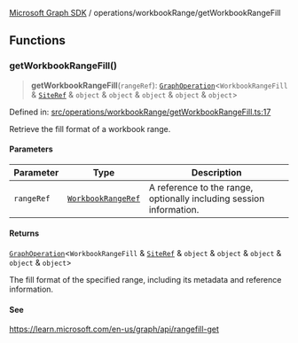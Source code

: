 [Microsoft Graph SDK](../../README.md) / operations/workbookRange/getWorkbookRangeFill

## Functions

### getWorkbookRangeFill()

> **getWorkbookRangeFill**(`rangeRef`): [`GraphOperation`](../../GraphOperation.md#graphoperation)\<`WorkbookRangeFill` & [`SiteRef`](../../models/SiteRef.md#siteref) & `object` & `object` & `object` & `object` & `object`\>

Defined in: [src/operations/workbookRange/getWorkbookRangeFill.ts:17](https://github.com/Future-Secure-AI/microsoft-graph/blob/main/src/operations/workbookRange/getWorkbookRangeFill.ts#L17)

Retrieve the fill format of a workbook range.

#### Parameters

| Parameter | Type | Description |
| ------ | ------ | ------ |
| `rangeRef` | [`WorkbookRangeRef`](../../models/WorkbookRangeRef.md#workbookrangeref) | A reference to the range, optionally including session information. |

#### Returns

[`GraphOperation`](../../GraphOperation.md#graphoperation)\<`WorkbookRangeFill` & [`SiteRef`](../../models/SiteRef.md#siteref) & `object` & `object` & `object` & `object` & `object`\>

The fill format of the specified range, including its metadata and reference information.

#### See

https://learn.microsoft.com/en-us/graph/api/rangefill-get
